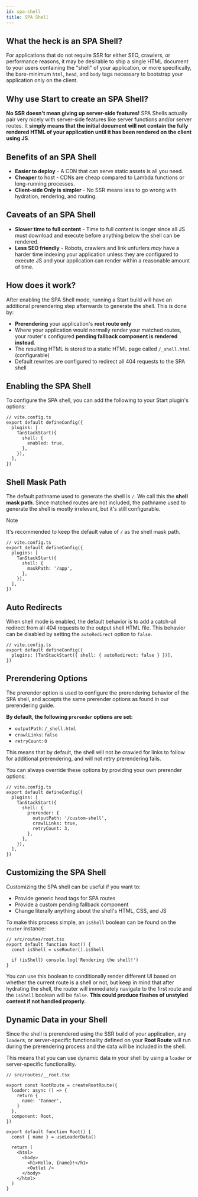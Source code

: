 ```yaml
---
id: spa-shell
title: SPA Shell
---
```


## What the heck is an SPA Shell?

For applications that do not require SSR for either SEO, crawlers, or performance reasons, it may be desirable to ship a single HTML document to your users containing the "shell" of your application, or more specifically, the bare-minimum `html`, `head`, and `body` tags necessary to bootstrap your application only on the client.

## Why use Start to create an SPA Shell?

**No SSR doesn't mean giving up server-side features!** SPA Shells actually pair very nicely with server-side features like server functions and/or server routes. It **simply means that the initial document will not contain the fully rendered HTML of your application until it has been rendered on the client using JS**.

## Benefits of an SPA Shell

- **Easier to deploy** - A CDN that can serve static assets is all you need.
- **Cheaper** to host - CDNs are cheap compared to Lambda functions or long-running processes.
- **Client-side Only is simpler** - No SSR means less to go wrong with hydration, rendering, and routing.

## Caveats of an SPA Shell

- **Slower time to full content** - Time to full content is longer since all JS must download and execute before anything below the shell can be rendered.
- **Less SEO friendly** - Robots, crawlers and link unfurlers _may_ have a harder time indexing your application unless they are configured to execute JS and your application can render within a reasonable amount of time.

## How does it work?

After enabling the SPA Shell mode, running a Start build will have an additional prerendering step afterwards to generate the shell. This is done by:

- **Prerendering** your application's **root route only**
- Where your application would normally render your matched routes, your router's configured **pending fallback component is rendered instead**.
- The resulting HTML is stored to a static HTML page called `/_shell.html` (configurable)
- Default rewrites are configured to redirect all 404 requests to the SPA shell

## Enabling the SPA Shell

To configure the SPA shell, you can add the following to your Start plugin's options:

```tsx
// vite.config.ts
export default defineConfig({
  plugins: [
    TanStackStart({
      shell: {
        enabled: true,
      },
    }),
  ],
})
```

## Shell Mask Path

The default pathname used to generate the shell is `/`. We call this the **shell mask path**. Since matched routes are not included, the pathname used to generate the shell is mostly irrelevant, but it's still configurable.

> [!NOTE]
> It's recommended to keep the default value of `/` as the shell mask path.

```tsx
// vite.config.ts
export default defineConfig({
  plugins: [
    TanStackStart({
      shell: {
        maskPath: '/app',
      },
    }),
  ],
})
```

## Auto Redirects

When shell mode is enabled, the default behavior is to add a catch-all redirect from all 404 requests to the output shell HTML file. This behavior can be disabled by setting the `autoRedirect` option to `false`.

```tsx
// vite.config.ts
export default defineConfig({
  plugins: [TanStackStart({ shell: { autoRedirect: false } })],
})
```

## Prerendering Options

The prerender option is used to configure the prerendering behavior of the SPA shell, and accepts the same prerender options as found in our prerendering guide.

**By default, the following `prerender` options are set:**

- `outputPath`: `/_shell.html`
- `crawlLinks`: `false`
- `retryCount`: `0`

This means that by default, the shell will not be crawled for links to follow for additional prerendering, and will not retry prerendering fails.

You can always override these options by providing your own prerender options:

```tsx
// vite.config.ts
export default defineConfig({
  plugins: [
    TanStackStart({
      shell: {
        prerender: {
          outputPath: '/custom-shell',
          crawlLinks: true,
          retryCount: 3,
        },
      },
    }),
  ],
})
```

## Customizing the SPA Shell

Customizing the SPA shell can be useful if you want to:

- Provide generic head tags for SPA routes
- Provide a custom pending fallback component
- Change literally anything about the shell's HTML, CSS, and JS

To make this process simple, an `isShell` boolean can be found on the `router` instance:

```tsx
// src/routes/root.tsx
export default function Root() {
  const isShell = useRouter().isShell

  if (isShell) console.log('Rendering the shell!')
}
```

You can use this boolean to conditionally render different UI based on whether the current route is a shell or not, but keep in mind that after hydrating the shell, the router will immediately navigate to the first route and the `isShell` boolean will be `false`. **This could produce flashes of unstyled content if not handled properly.**

## Dynamic Data in your Shell

Since the shell is prerendered using the SSR build of your application, any `loader`s, or server-specific functionality defined on your **Root Route** will run during the prerendering process and the data will be included in the shell.

This means that you can use dynamic data in your shell by using a `loader` or server-specific functionality.

```tsx
// src/routes/__root.tsx

export const RootRoute = createRootRoute({
  loader: async () => {
    return {
      name: 'Tanner',
    }
  },
  component: Root,
})

export default function Root() {
  const { name } = useLoaderData()

  return (
    <html>
      <body>
        <h1>Hello, {name}!</h1>
        <Outlet />
      </body>
    </html>
  )
}
```
